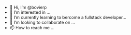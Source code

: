 - 👋 Hi, I’m @bovierp
- 👀 I’m interested in ...
- 🌱 I’m currently learning to bercome a fullstack developer...
- 💞️ I’m looking to collaborate on ...
- 📫 How to reach me ...

<!---
bovierp/bovierp is a ✨ special ✨ repository because its `README.md` (this file) appears on your GitHub profile.
You can click the Preview link to take a look at your changes.
--->
